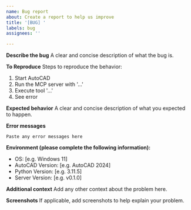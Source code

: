 ```yaml
---
name: Bug report
about: Create a report to help us improve
title: '[BUG] '
labels: bug
assignees: ''

---
```


**Describe the bug**
A clear and concise description of what the bug is.

**To Reproduce**
Steps to reproduce the behavior:
1. Start AutoCAD
2. Run the MCP server with '...'
3. Execute tool '...'
4. See error

**Expected behavior**
A clear and concise description of what you expected to happen.

**Error messages**
```
Paste any error messages here
```

**Environment (please complete the following information):**
- OS: [e.g. Windows 11]
- AutoCAD Version: [e.g. AutoCAD 2024]
- Python Version: [e.g. 3.11.5]
- Server Version: [e.g. v0.1.0]

**Additional context**
Add any other context about the problem here.

**Screenshots**
If applicable, add screenshots to help explain your problem.
